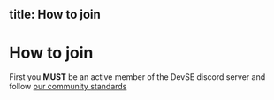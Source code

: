 title: How to join
---

# How to join 

First you **MUST** be an active member of the DevSE discord server and follow [our community standards](/docs/code-of-conduct.html)

